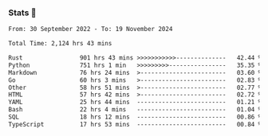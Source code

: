 ### Stats 👋
<!--START_SECTION:waka-->

```txt
From: 30 September 2022 - To: 19 November 2024

Total Time: 2,124 hrs 43 mins

Rust                901 hrs 43 mins >>>>>>>>>>>--------------   42.44 %
Python              751 hrs 1 min   >>>>>>>>>----------------   35.35 %
Markdown            76 hrs 24 mins  >------------------------   03.60 %
Go                  60 hrs 3 mins   >------------------------   02.83 %
Other               58 hrs 51 mins  >------------------------   02.77 %
HTML                57 hrs 42 mins  >------------------------   02.72 %
YAML                25 hrs 44 mins  -------------------------   01.21 %
Bash                22 hrs 4 mins   -------------------------   01.04 %
SQL                 18 hrs 12 mins  -------------------------   00.86 %
TypeScript          17 hrs 53 mins  -------------------------   00.84 %
```

<!--END_SECTION:waka-->

<!--
**buhaytza2005/buhaytza2005** is a ✨ _special_ ✨ repository because its `README.md` (this file) appears on your GitHub profile.

Here are some ideas to get you started:

- 🔭 I’m currently working on ...
- 🌱 I’m currently learning ...
- 👯 I’m looking to collaborate on ...
- 🤔 I’m looking for help with ...
- 💬 Ask me about ...
- 📫 How to reach me: ...
- 😄 Pronouns: ...
- ⚡ Fun fact: ...
-->


